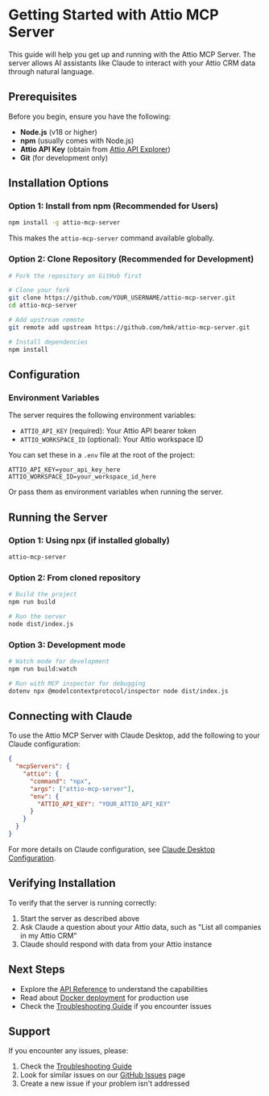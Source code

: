 # Getting Started with Attio MCP Server

This guide will help you get up and running with the Attio MCP Server. The server allows AI assistants like Claude to interact with your Attio CRM data through natural language.

## Prerequisites

Before you begin, ensure you have the following:

- **Node.js** (v18 or higher)
- **npm** (usually comes with Node.js)
- **Attio API Key** (obtain from [Attio API Explorer](https://developers.attio.com/reference/get_v2-objects))
- **Git** (for development only)

## Installation Options

### Option 1: Install from npm (Recommended for Users)

```bash
npm install -g attio-mcp-server
```

This makes the `attio-mcp-server` command available globally.

### Option 2: Clone Repository (Recommended for Development)

```bash
# Fork the repository on GitHub first

# Clone your fork
git clone https://github.com/YOUR_USERNAME/attio-mcp-server.git
cd attio-mcp-server

# Add upstream remote
git remote add upstream https://github.com/hmk/attio-mcp-server.git

# Install dependencies
npm install
```

## Configuration

### Environment Variables

The server requires the following environment variables:

- `ATTIO_API_KEY` (required): Your Attio API bearer token
- `ATTIO_WORKSPACE_ID` (optional): Your Attio workspace ID

You can set these in a `.env` file at the root of the project:

```
ATTIO_API_KEY=your_api_key_here
ATTIO_WORKSPACE_ID=your_workspace_id_here
```

Or pass them as environment variables when running the server.

## Running the Server

### Option 1: Using npx (if installed globally)

```bash
attio-mcp-server
```

### Option 2: From cloned repository

```bash
# Build the project
npm run build

# Run the server
node dist/index.js
```

### Option 3: Development mode

```bash
# Watch mode for development
npm run build:watch

# Run with MCP inspector for debugging
dotenv npx @modelcontextprotocol/inspector node dist/index.js
```

## Connecting with Claude

To use the Attio MCP Server with Claude Desktop, add the following to your Claude configuration:

```json
{
  "mcpServers": {
    "attio": {
      "command": "npx",
      "args": ["attio-mcp-server"],
      "env": {
        "ATTIO_API_KEY": "YOUR_ATTIO_API_KEY"
      }
    }
  }
}
```

For more details on Claude configuration, see [Claude Desktop Configuration](./claude-desktop-config.md).

## Verifying Installation

To verify that the server is running correctly:

1. Start the server as described above
2. Ask Claude a question about your Attio data, such as "List all companies in my Attio CRM"
3. Claude should respond with data from your Attio instance

## Next Steps

- Explore the [API Reference](./api/api-overview.md) to understand the capabilities
- Read about [Docker deployment](./docker/docker-guide.md) for production use
- Check the [Troubleshooting Guide](../TROUBLESHOOTING.md) if you encounter issues

## Support

If you encounter any issues, please:

1. Check the [Troubleshooting Guide](../TROUBLESHOOTING.md)
2. Look for similar issues on our [GitHub Issues](https://github.com/kesslerio/attio-mcp-server/issues) page
3. Create a new issue if your problem isn't addressed